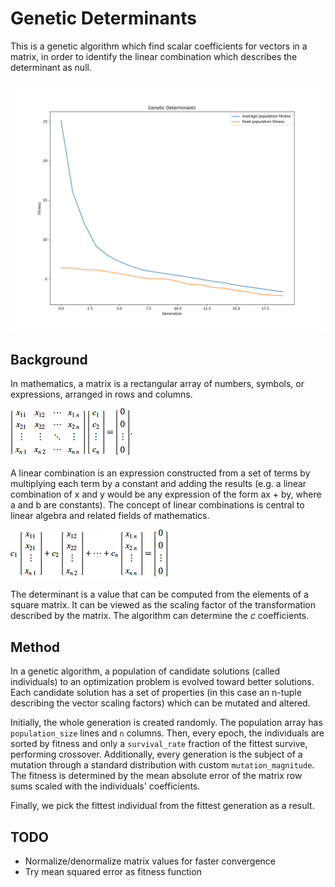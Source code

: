 # Genetic Determinants
This is a genetic algorithm which find scalar coefficients for vectors in a matrix, in order to identify the linear combination which describes the determinant as null.

![Graph](https://github.com/paubric/python-genetic-determinants/blob/master/Figure.png)


## Background

In mathematics, a matrix is a rectangular array of numbers, symbols, or expressions, arranged in rows and columns.

![eq1](https://github.com/paubric/python-genetic-determinants/blob/master/eq2.gif)

A linear combination is an expression constructed from a set of terms by multiplying each term by a constant and adding the results (e.g. a linear combination of x and y would be any expression of the form ax + by, where a and b are constants). The concept of linear combinations is central to linear algebra and related fields of mathematics. 

![eq2](https://github.com/paubric/python-genetic-determinants/blob/master/eq1.gif)

The determinant is a value that can be computed from the elements of a square matrix. It can be viewed as the scaling factor of the transformation described by the matrix. The algorithm can determine the _c_ coefficients.

## Method

In a genetic algorithm, a population of candidate solutions (called individuals) to an optimization problem is evolved toward better solutions. Each candidate solution has a set of properties (in this case an n-tuple describing the vector scaling factors) which can be mutated and altered. 

Initially, the whole generation is created randomly. The population array has `population_size` lines and `n` columns. Then, every epoch, the individuals are sorted by fitness and only a `survival_rate` fraction of the fittest survive, performing crossover. Additionally, every generation is the subject of a mutation through a standard distribution with custom `mutation_magnitude`. The fitness is determined by the mean absolute error of the matrix row sums scaled with the individuals' coefficients.

Finally, we pick the fittest individual from the fittest generation as a result.

## TODO

- Normalize/denormalize matrix values for faster convergence
- Try mean squared error as fitness function

